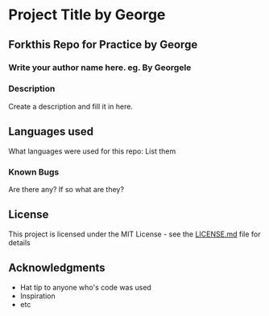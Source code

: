 # Project Title by George

## Forkthis Repo for Practice by George

### Write your author name here. eg. By Georgele

### Description

Create a description and fill it in here.

## Languages used

What languages were used for this repo:
List them

### Known Bugs

Are there any? If so what are they?

## License

This project is licensed under the MIT License - see the [LICENSE.md](LICENSE.md) file for details

## Acknowledgments

* Hat tip to anyone who's code was used
* Inspiration
* etc
